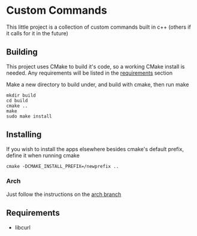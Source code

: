 # Custom Commands

This little project is a collection of custom commands built in c++ (others if it calls for it in the future)

## Building

This project uses CMake to build it's code, so a working CMake install is needed. Any requirements will be listed in the [requirements](#requirements) section

Make a new directory to build under, and build with cmake, then run make

```
mkdir build
cd build
cmake ..
make
sudo make install
```

## Installing

If you wish to install the apps elsewhere besides cmake's default prefix, define it when running cmake

```cmake -DCMAKE_INSTALL_PREFIX=/newprefix ..```

### Arch

Just follow the instructions on the [arch branch](https://github.com/pazuzu156/archcommands/tree/arch)

## Requirements

* libcurl
